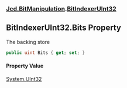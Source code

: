 ### [Jcd.BitManipulation](Jcd.BitManipulation.md 'Jcd.BitManipulation').[BitIndexerUInt32](Jcd.BitManipulation.BitIndexerUInt32.md 'Jcd.BitManipulation.BitIndexerUInt32')

## BitIndexerUInt32.Bits Property

The backing store

```csharp
public uint Bits { get; set; }
```

#### Property Value

[System.UInt32](https://docs.microsoft.com/en-us/dotnet/api/System.UInt32 'System.UInt32')